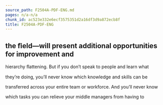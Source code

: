 ```yaml
---
source_path: F2504A-PDF-ENG.md
pages: n/a-n/a
chunk_id: ac523e332e6ecf3575351d2a16df3d9a872ecb8f
title: F2504A-PDF-ENG
---
```

## the ﬁeld—will present additional opportunities for improvement and

hierarchy ﬂattening. But if you don’t speak to people and learn what

they’re doing, you’ll never know which knowledge and skills can be

transferred across your entire team or workforce. And you’ll never know

which tasks you can relieve your middle managers from having to
